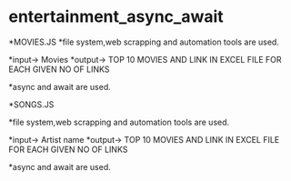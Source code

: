 # entertainment_async_await

*MOVIES.JS
*file system,web scrapping and automation tools are used.

*input-> Movies
*output-> TOP 10 MOVIES AND LINK IN EXCEL FILE FOR EACH  GIVEN NO OF LINKS

*async and await are used.


*SONGS.JS 

*file system,web scrapping and automation tools are used.

*input-> Artist name
*output-> TOP 10 MOVIES AND LINK IN EXCEL FILE FOR EACH GIVEN NO OF LINKS

*async and await are used.

